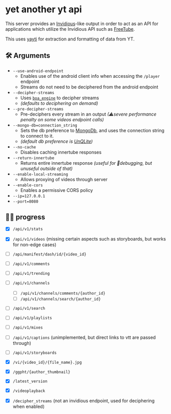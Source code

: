 
# yet another yt api

This server provides an [Invidious](https://github.com/iv-org/invidious)-like output in order to act as an API for applications which utilize the Invidious API such as [FreeTube](https://github.com/FreeTubeApp/FreeTube).

This uses [yayti](https://github.com/MarmadileManteater/yayti) for extraction and formatting of data from YT.

## 🛠 Arguments
- `--use-android-endpoint` 
  - Enables use of the android client info when accessing the `/player` endpoint
  - Streams do not need to be deciphered from the android endpoint
- `--decipher-streams`
  - Uses [`boa_engine`](https://github.com/boa-dev/boa) to decipher streams
  - _(defaults to deciphering on demand)_
- `--pre-decipher-streams`
  - Pre-deciphers every stream in an output _(⚠severe performance penalty on some videos endpoint calls)_
- `--mongo-db=connection_string` 
  - Sets the db preference to [MongoDb](https://www.mongodb.com/), and uses the connection string to connect to it. 
  - _(default db preference is [UnQLite](https://unqlite.org/))_
- `--no-cache`
  - Disables caching innertube responses
- `--return-innertube`
  - Returns entire innertube response _(useful for 🐛debugging, but unuseful outside of that)_
- `--enable-local-streaming`
  - Allows proxying of videos through server
- `--enable-cors`
  - Enables a permissive CORS policy
- `--ip=127.0.0.1`
- `--port=8080`


## 👩‍🏭 progress
- [X] `/api/v1/stats`
- [X] `/api/v1/videos` (missing certain aspects such as storyboards, but works for non-edge cases)
- [ ] `/api/manifest/dash/id/{video_id}`
- [ ] `/api/v1/comments`
- [ ] `/api/v1/trending`
- [ ] `/api/v1/channels`
  - [ ] `/api/v1/channels/comments/{author_id}`
  - [ ] `/api/v1/channels/search/{author_id}`
- [ ] `/api/v1/search`
- [ ] `/api/v1/playlists`
- [ ] `/api/v1/mixes`
- [ ] `/api/v1/captions` (unimplemented, but direct links to vtt are passed through)
- [ ] `/api/v1/storyboards`
- [X] `/vi/{video_id}/{file_name}.jpg`
- [X] `/ggpht/{author_thumbnail}`
- [X] `/latest_version`
- [X] `/videoplayback`
- [X] `/decipher_streams` (not an invidious endpoint, used for deciphering when enabled)

